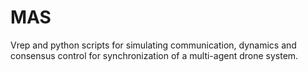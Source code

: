 # MAS
Vrep and python scripts for simulating communication, dynamics and consensus control for synchronization of a multi-agent drone system.

